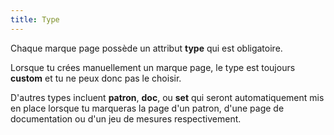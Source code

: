 ```yaml
---
title: Type
---
```


Chaque marque page possède un attribut **type** qui est obligatoire.

Lorsque tu crées manuellement un marque page, le type est toujours **custom** et tu ne peux donc pas le choisir.

D'autres types incluent **patron**, **doc**, ou **set** qui seront automatiquement mis en place lorsque tu marqueras la page d'un patron, d'une page de documentation ou d'un jeu de mesures respectivement.

